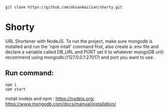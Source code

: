 ```console
git clone https://github.com/ahsanAazizan/shorty.git
```

# Shorty
URL Shortener with NodeJS. To run the project, make sure mongodb is installed and run the 'npm intall' command first, also create a .env file and declare a variable called DB_URL and PORT set it to whatever mongoDB url(i recommend using mongodb://127.0.0.1:27017) and port you want to use.


## Run command: 
```console
npm i
npm start
```

install nodejs and npm :
https://nodejs.org/
https://www.mongodb.com/docs/manual/installation/
